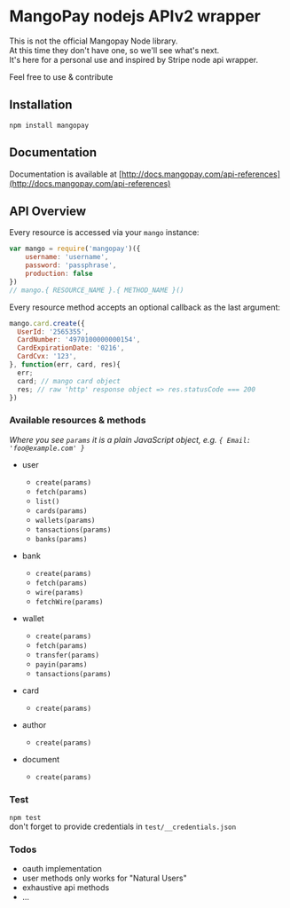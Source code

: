 # MangoPay nodejs APIv2 wrapper

This is not the official Mangopay Node library.  
At this time they don't have one, so we'll see what's next.  
It's here for a personal use and inspired by Stripe node api wrapper.

Feel free to use & contribute

## Installation

`npm install mangopay`

## Documentation

Documentation is available at [http://docs.mangopay.com/api-references](http://docs.mangopay.com/api-references)

## API Overview

Every resource is accessed via your `mango` instance:

```js
var mango = require('mangopay')({
    username: 'username',
    password: 'passphrase',
    production: false
})
// mango.{ RESOURCE_NAME }.{ METHOD_NAME }()
```

Every resource method accepts an optional callback as the last argument:

```js
mango.card.create({ 
  UserId: '2565355',
  CardNumber: '4970100000000154',
  CardExpirationDate: '0216',
  CardCvx: '123',
}, function(err, card, res){
  err;	
  card; // mango card object 
  res; // raw 'http' response object => res.statusCode === 200
})
```

### Available resources & methods

*Where you see `params` it is a plain JavaScript object, e.g. `{ Email: 'foo@example.com' }`*

* user
  * `create(params)`
  * `fetch(params)`
  * `list()`
  * `cards(params)`
  * `wallets(params)`
  * `tansactions(params)`
  * `banks(params)`

* bank
  * `create(params)`
  * `fetch(params)`
  * `wire(params)`
  * `fetchWire(params)`

* wallet
  * `create(params)`
  * `fetch(params)`
  * `transfer(params)`
  * `payin(params)`
  * `tansactions(params)`

* card
  * `create(params)`

* author
  * `create(params)`

* document
  * `create(params)`
  
 
### Test

`npm test`  
don't forget to provide credentials in `test/__credentials.json`

### Todos
 
 * oauth implementation
 * user methods only works for "Natural Users"
 * exhaustive api methods
 * ...
 